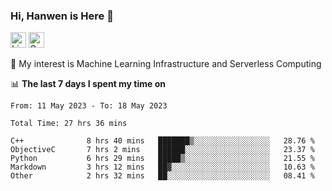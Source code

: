 ### Hi, Hanwen is Here 👋
<p>
	<a href="https://www.linkedin.com/in/liu-hanwen/"><img src="https://img.shields.io/badge/@hanwen-0A66C2?style=flat&logo=LinkedIn&logoColor=white" alt="Linkedin"  height="25px"/></a> 
	<a href="https://scholar.google.com/citations?user=HDF0su0AAAAJ"><img src="https://img.shields.io/badge/scholar-4385FE.svg?&style=plastic&logo=google-scholar&logoColor=white" alt="Google Scholar" height="25px"> </a>
</p>
🌱 My interest is Machine Learning Infrastructure and Serverless Computing

📊 **The last 7 days I spent my time on** 
<!--START_SECTION:waka-->

```text
From: 11 May 2023 - To: 18 May 2023

Total Time: 27 hrs 36 mins

C++              8 hrs 40 mins   ███████▒░░░░░░░░░░░░░░░░░   28.76 %
ObjectiveC       7 hrs 2 mins    ██████░░░░░░░░░░░░░░░░░░░   23.37 %
Python           6 hrs 29 mins   █████▒░░░░░░░░░░░░░░░░░░░   21.55 %
Markdown         3 hrs 12 mins   ██▓░░░░░░░░░░░░░░░░░░░░░░   10.63 %
Other            2 hrs 32 mins   ██░░░░░░░░░░░░░░░░░░░░░░░   08.41 %
```

<!--END_SECTION:waka-->


<!--
**david990917/david990917** is a ✨ _special_ ✨ repository because its `README.md` (this file) appears on your GitHub profile.

Here are some ideas to get you started:

- 🔭 I’m currently working on ...
- 🌱 I’m currently learning ...
- 👯 I’m looking to collaborate on ...
- 🤔 I’m looking for help with ...
- 💬 Ask me about ...
- 📫 How to reach me: ...
- 😄 Pronouns: ...
- ⚡ Fun fact: ...
-->
